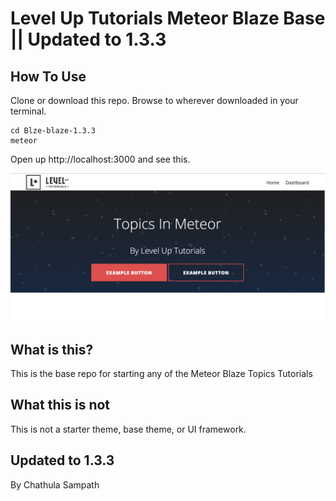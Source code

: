 # Level Up Tutorials Meteor Blaze Base || Updated to 1.3.3


## How To Use

Clone or download this repo. Browse to wherever downloaded in your terminal.

```
cd Blze-blaze-1.3.3
meteor
```

Open up http://localhost:3000 and see this.

![Topics In Meteor](/public/topics.png)

## What is this?

This is the base repo for starting any of the Meteor Blaze Topics Tutorials 

## What this is not

This is not a starter theme, base theme, or UI framework.

## Updated to 1.3.3

By Chathula Sampath
